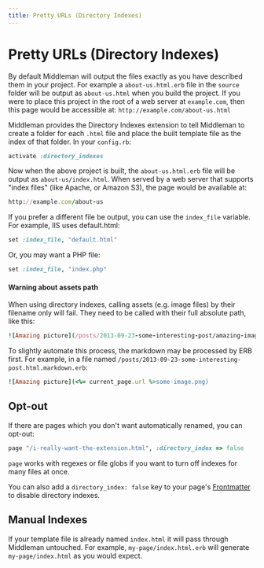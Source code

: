 ```yaml
---
title: Pretty URLs (Directory Indexes)
---
```


# Pretty URLs (Directory Indexes)

By default Middleman will output the files exactly as you have described them
in your project. For example a `about-us.html.erb` file in the `source` folder
will be output as `about-us.html` when you build the project. If you were to
place this project in the root of a web server at `example.com`, then this page
would be accessible at: `http://example.com/about-us.html`

Middleman provides the Directory Indexes extension to tell Middleman to create
a folder for each `.html` file and place the built template file as the index
of that folder. In your `config.rb`:

``` ruby
activate :directory_indexes
```

Now when the above project is built, the `about-us.html.erb` file will be
output as `about-us/index.html`. When served by a web server that supports
"index files" (like Apache, or Amazon S3), the page would be available at:

``` ruby
http://example.com/about-us
```

If you prefer a different file be output, you can use the `index_file`
variable. For example, IIS uses default.html:

``` ruby
set :index_file, "default.html"
```

Or, you may want a PHP file:

``` ruby
set :index_file, "index.php"
```

#### Warning about assets path

When using directory indexes, calling assets (e.g. image files) by their
filename only will fail. They need to be called with their full absolute path,
like this:

``` ruby
![Amazing picture](/posts/2013-09-23-some-interesting-post/amazing-image.png)
```

To slightly automate this process, the markdown may be processed by ERB first.
For example, in a file named `/posts/2013-09-23-some-interesting-post.html.markdown.erb`:

``` ruby
![Amazing picture](<%= current_page.url %>some-image.png)
```

## Opt-out

If there are pages which you don't want automatically renamed, you can opt-out:

``` ruby
page "/i-really-want-the-extension.html", :directory_index => false
```

`page` works with regexes or file globs if you want to turn off indexes for many files at once.

You can also add a `directory_index: false` key to your page's
[Frontmatter](/basics/frontmatter/) to disable directory indexes.

## Manual Indexes

If your template file is already named `index.html` it will pass through
Middleman untouched. For example, `my-page/index.html.erb` will generate
`my-page/index.html` as you would expect.
